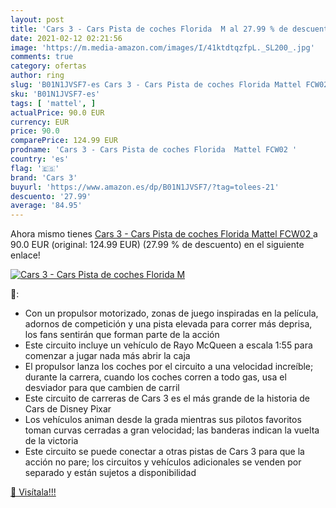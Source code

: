 ```yaml
---
layout: post
title: 'Cars 3 - Cars Pista de coches Florida  M al 27.99 % de descuento'
date: 2021-02-12 02:21:56
image: 'https://m.media-amazon.com/images/I/41ktdtqzfpL._SL200_.jpg'
comments: true
category: ofertas
author: ring
slug: 'B01N1JVSF7-es Cars 3 - Cars Pista de coches Florida Mattel FCW02'
sku: 'B01N1JVSF7-es'
tags: [ 'mattel', ]
actualPrice: 90.0 EUR
currency: EUR
price: 90.0
comparePrice: 124.99 EUR
prodname: 'Cars 3 - Cars Pista de coches Florida  Mattel FCW02 '
country: 'es'
flag: '🇪🇸'
brand: 'Cars 3'
buyurl: 'https://www.amazon.es/dp/B01N1JVSF7/?tag=tolees-21'
descuento: '27.99'
average: '84.95'
---
```


Ahora mismo tienes [Cars 3 - Cars Pista de coches Florida  Mattel FCW02 ](https://www.amazon.es/dp/B01N1JVSF7/?tag=tolees-21) a 90.0 EUR (original: 124.99 EUR) (27.99 %  de descuento) en el siguiente enlace!

[![Cars 3 - Cars Pista de coches Florida  M](https://m.media-amazon.com/images/I/41ktdtqzfpL._SL200_.jpg)](https://www.amazon.es/dp/B01N1JVSF7/?tag=tolees-21)

🔎:

- Con un propulsor motorizado, zonas de juego inspiradas en la película, adornos de competición y una pista elevada para correr más deprisa, los fans sentirán que forman parte de la acción
- Este circuito incluye un vehículo de Rayo McQueen a escala 1:55 para comenzar a jugar nada más abrir la caja
- El propulsor lanza los coches por el circuito a una velocidad increíble; durante la carrera, cuando los coches corren a todo gas, usa el desviador para que cambien de carril
- Este circuito de carreras de Cars 3 es el más grande de la historia de Cars de Disney Pixar
- Los vehículos animan desde la grada mientras sus pilotos favoritos toman curvas cerradas a gran velocidad; las banderas indican la vuelta de la victoria
- Este circuito se puede conectar a otras pistas de Cars 3 para que la acción no pare; los circuitos y vehículos adicionales se venden por separado y están sujetos a disponibilidad

[🛒 Visítala!!!](https://www.amazon.es/dp/B01N1JVSF7/?tag=tolees-21)
